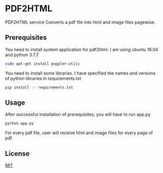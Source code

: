 # PDF2HTML

PDF2HTML service Converts a pdf file into html and image files pagewise.

## Prerequisites

You need to install system application for pdf2html. I am using ubuntu 16.04 and python 3.7.7.

```bash
sudo apt-get install poppler-utils
```
You need to install some libraries. I have specified the names and versions of python libraries in requirements.txt
```bash
pip install -r requirements.txt
```
## Usage
After successful installation of prerequisites, you will have to run app.py

```bash
python app.py
```
For every pdf file, user will receive html and image files for every page of pdf.


## License
[MIT](https://choosealicense.com/licenses/mit/)
